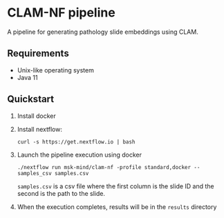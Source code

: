 # CLAM-NF pipeline

A pipeline for generating pathology slide embeddings using CLAM.

## Requirements

* Unix-like operating system
* Java 11

## Quickstart

1. Install docker

2. Install nextflow:
    ```
    curl -s https://get.nextflow.io | bash
    ```

3. Launch the pipeline execution using docker
    ```
    ./nextflow run msk-mind/clam-nf -profile standard,docker --samples_csv samples.csv
    ```
    `samples.csv` is a csv file where the first column is the slide ID and the second is the path to the slide.

4. When the execution completes, results will be in the `results` directory


